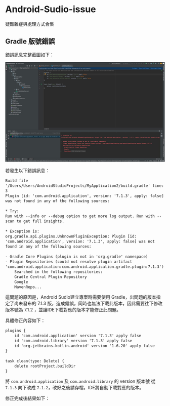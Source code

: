 # Android-Sudio-issue
疑難雜症與處理方式合集

## Gradle 版號錯誤

錯誤訊息完整截圖如下：

![Gradle version error](https://github.com/toppy368/Android-Sudio-issue/blob/main/images/2022-04-07%2022.58.46_Gradle-version-error.jpg)


若發生以下錯誤訊息：  

    Build file '/Users/Users/AndroidStudioProjects/MyApplication2/build.gradle' line: 3  
    Plugin [id: 'com.android.application', version: '7.1.3', apply: false] was not found in any of the following sources:
    
    * Try:
    Run with --info or --debug option to get more log output. Run with --scan to get full insights.

    * Exception is:
    org.gradle.api.plugins.UnknownPluginException: Plugin [id: 'com.android.application', version: '7.1.3', apply: false] was not found in any of the following sources:

    - Gradle Core Plugins (plugin is not in 'org.gradle' namespace)
    - Plugin Repositories (could not resolve plugin artifact 'com.android.application:com.android.application.gradle.plugin:7.1.3')
        Searched in the following repositories:
        Gradle Central Plugin Repository
        Google
        MavenRepo...

這問題的原因是，Android Sudio建立專案時需要使用 Gradle，出問題的版本指定了尚未發布的 7.1.3 版，造成錯誤，同時也無法下載此版本，因此需要往下修改版本號為 7.1.2 ，並讓IDE下載對應的版本才能修正此問題。


具體修正內容如下：  

    plugins {
        id 'com.android.application' version '7.1.3' apply false
        id 'com.android.library' version '7.1.3' apply false
        id 'org.jetbrains.kotlin.android' version '1.6.20' apply false
    }

    task clean(type: Delete) {
        delete rootProject.buildDir
    }

將 `com.android.application` 及 `com.android.library` 的 version 版本號 從 `7.1.3` 向下改成 `7.1.2`，改好之後請存檔，IDE將自動下載對應的版本。


修正完成後結果如下：
